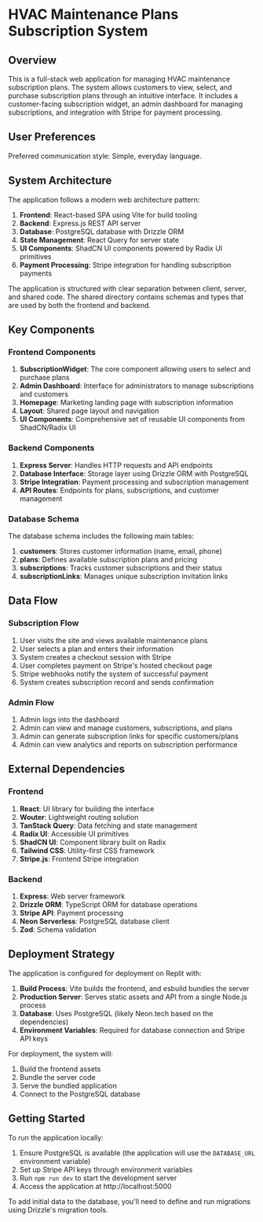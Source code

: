 # HVAC Maintenance Plans Subscription System

## Overview

This is a full-stack web application for managing HVAC maintenance subscription plans. The system allows customers to view, select, and purchase subscription plans through an intuitive interface. It includes a customer-facing subscription widget, an admin dashboard for managing subscriptions, and integration with Stripe for payment processing.

## User Preferences

Preferred communication style: Simple, everyday language.

## System Architecture

The application follows a modern web architecture pattern:

1. **Frontend**: React-based SPA using Vite for build tooling
2. **Backend**: Express.js REST API server
3. **Database**: PostgreSQL database with Drizzle ORM
4. **State Management**: React Query for server state
5. **UI Components**: ShadCN UI components powered by Radix UI primitives
6. **Payment Processing**: Stripe integration for handling subscription payments

The application is structured with clear separation between client, server, and shared code. The shared directory contains schemas and types that are used by both the frontend and backend.

## Key Components

### Frontend Components

1. **SubscriptionWidget**: The core component allowing users to select and purchase plans
2. **Admin Dashboard**: Interface for administrators to manage subscriptions and customers
3. **Homepage**: Marketing landing page with subscription information
4. **Layout**: Shared page layout and navigation
5. **UI Components**: Comprehensive set of reusable UI components from ShadCN/Radix UI

### Backend Components

1. **Express Server**: Handles HTTP requests and API endpoints
2. **Database Interface**: Storage layer using Drizzle ORM with PostgreSQL
3. **Stripe Integration**: Payment processing and subscription management
4. **API Routes**: Endpoints for plans, subscriptions, and customer management

### Database Schema

The database schema includes the following main tables:

1. **customers**: Stores customer information (name, email, phone)
2. **plans**: Defines available subscription plans and pricing
3. **subscriptions**: Tracks customer subscriptions and their status
4. **subscriptionLinks**: Manages unique subscription invitation links

## Data Flow

### Subscription Flow

1. User visits the site and views available maintenance plans
2. User selects a plan and enters their information
3. System creates a checkout session with Stripe
4. User completes payment on Stripe's hosted checkout page
5. Stripe webhooks notify the system of successful payment
6. System creates subscription record and sends confirmation

### Admin Flow

1. Admin logs into the dashboard
2. Admin can view and manage customers, subscriptions, and plans
3. Admin can generate subscription links for specific customers/plans
4. Admin can view analytics and reports on subscription performance

## External Dependencies

### Frontend

1. **React**: UI library for building the interface
2. **Wouter**: Lightweight routing solution
3. **TanStack Query**: Data fetching and state management
4. **Radix UI**: Accessible UI primitives
5. **ShadCN UI**: Component library built on Radix
6. **Tailwind CSS**: Utility-first CSS framework
7. **Stripe.js**: Frontend Stripe integration

### Backend

1. **Express**: Web server framework
2. **Drizzle ORM**: TypeScript ORM for database operations
3. **Stripe API**: Payment processing
4. **Neon Serverless**: PostgreSQL database client
5. **Zod**: Schema validation

## Deployment Strategy

The application is configured for deployment on Replit with:

1. **Build Process**: Vite builds the frontend, and esbuild bundles the server
2. **Production Server**: Serves static assets and API from a single Node.js process
3. **Database**: Uses PostgreSQL (likely Neon.tech based on the dependencies)
4. **Environment Variables**: Required for database connection and Stripe API keys

For deployment, the system will:

1. Build the frontend assets
2. Bundle the server code
3. Serve the bundled application
4. Connect to the PostgreSQL database

## Getting Started

To run the application locally:

1. Ensure PostgreSQL is available (the application will use the `DATABASE_URL` environment variable)
2. Set up Stripe API keys through environment variables
3. Run `npm run dev` to start the development server
4. Access the application at http://localhost:5000

To add initial data to the database, you'll need to define and run migrations using Drizzle's migration tools.
